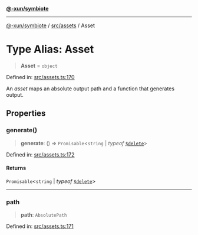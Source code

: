 [**@-xun/symbiote**](../../../README.md)

***

[@-xun/symbiote](../../../README.md) / [src/assets](../README.md) / Asset

# Type Alias: Asset

> **Asset** = `object`

Defined in: [src/assets.ts:170](https://github.com/Xunnamius/symbiote/blob/79d395cced979d17188580f3f3b776aa6e57df18/src/assets.ts#L170)

An _asset_ maps an absolute output path and a function that generates output.

## Properties

### generate()

> **generate**: () => `Promisable`\<`string` \| *typeof* [`$delete`](../variables/$delete.md)\>

Defined in: [src/assets.ts:172](https://github.com/Xunnamius/symbiote/blob/79d395cced979d17188580f3f3b776aa6e57df18/src/assets.ts#L172)

#### Returns

`Promisable`\<`string` \| *typeof* [`$delete`](../variables/$delete.md)\>

***

### path

> **path**: `AbsolutePath`

Defined in: [src/assets.ts:171](https://github.com/Xunnamius/symbiote/blob/79d395cced979d17188580f3f3b776aa6e57df18/src/assets.ts#L171)
